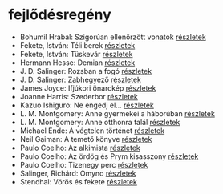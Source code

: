 # fejlődésregény

- Bohumil Hrabal: Szigorúan ellenőrzött vonatok [részletek](_details/%7Bopf.creator%7D.md#id_449)
- Fekete, István: Téli berek [részletek](_details/%7Bopf.creator%7D.md#id_267)
- Fekete, István: Tüskevár [részletek](_details/%7Bopf.creator%7D.md#id_121)
- Hermann Hesse: Demian [részletek](_details/%7Bopf.creator%7D.md#id_399)
- J. D. Salinger: Rozsban a fogó [részletek](_details/%7Bopf.creator%7D.md#id_1409)
- J. D. Salinger: Zabhegyező [részletek](_details/%7Bopf.creator%7D.md#id_561)
- James Joyce: Ifjúkori önarckép [részletek](_details/%7Bopf.creator%7D.md#id_456)
- Joanne Harris: Szederbor [részletek](_details/%7Bopf.creator%7D.md#id_1127)
- Kazuo Ishiguro: Ne engedj el… [részletek](_details/%7Bopf.creator%7D.md#id_158)
- L. M. Montgomery: Anne gyermekei a háborúban [részletek](_details/%7Bopf.creator%7D.md#id_487)
- L. M. Montgomery: Anne otthonra talál [részletek](_details/%7Bopf.creator%7D.md#id_488)
- Michael Ende: A végtelen történet [részletek](_details/%7Bopf.creator%7D.md#id_353)
- Neil Gaiman: A temető könyve [részletek](_details/%7Bopf.creator%7D.md#id_1424)
- Paulo Coelho: Az alkimista [részletek](_details/%7Bopf.creator%7D.md#id_261)
- Paulo Coelho: Az ördög és Prym kisasszony [részletek](_details/%7Bopf.creator%7D.md#id_262)
- Paulo Coelho: Tizenegy perc [részletek](_details/%7Bopf.creator%7D.md#id_263)
- Salinger, Richárd: Omyno [részletek](_details/%7Bopf.creator%7D.md#id_522)
- Stendhal: Vörös és fekete [részletek](_details/%7Bopf.creator%7D.md#id_562)